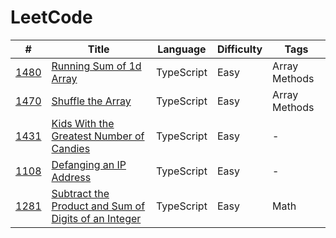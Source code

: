 # LeetCode

| #                        | Title                                                                                                                                       | Language   | Difficulty | Tags          |
| ------------------------ | ------------------------------------------------------------------------------------------------------------------------------------------- | ---------- | ---------- | ------------- |
| [1480](1480/solution.ts) | [Running Sum of 1d Array](https://leetcode.com/problems/running-sum-of-1d-array/)                                                           | TypeScript | Easy       | Array Methods |
| [1470](1470/solution.ts) | [Shuffle the Array](https://leetcode.com/problems/shuffle-the-array/)                                                                       | TypeScript | Easy       | Array Methods |
| [1431](1431/solution.ts) | [Kids With the Greatest Number of Candies](https://leetcode.com/problems/kids-with-the-greatest-number-of-candies/)                         | TypeScript | Easy       | -             |
| [1108](1108/solution.ts) | [Defanging an IP Address](https://leetcode.com/problems/defanging-an-ip-address/)                                                           | TypeScript | Easy       | -             |
| [1281](1281/solution.ts) | [Subtract the Product and Sum of Digits of an Integer](https://leetcode.com/problems/subtract-the-product-and-sum-of-digits-of-an-integer/) | TypeScript | Easy       | Math          |
